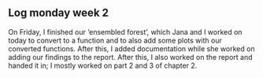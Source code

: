 ## Log monday week 2
On Friday, I finished our ‘ensembled forest’, which Jana and I worked on today to convert to a function and to also add some plots with our converted functions. After this, I added documentation while she worked on adding our findings to the report. After this, I also worked on the report and handed it in; I mostly worked on part 2 and 3 of chapter 2.
